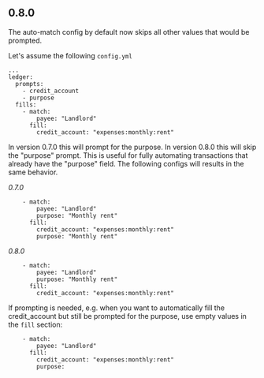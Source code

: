 ## 0.8.0

The auto-match config by default now skips all other values that would be prompted.


Let's assume the following `config.yml`
```
...
ledger:
  prompts: 
    - credit_account
    - purpose
  fills:
    - match:
        payee: "Landlord"
      fill:
        credit_account: "expenses:monthly:rent"
```
In version 0.7.0 this will prompt for the purpose. In version 0.8.0 this will skip the "purpose" prompt.
This is useful for fully automating transactions that already have the "purpose" field. The following configs will results in the same behavior.

_0.7.0_
```
    - match:
        payee: "Landlord"
        purpose: "Monthly rent"
      fill:
        credit_account: "expenses:monthly:rent"
        purpose: "Monthly rent"
```
_0.8.0_
```
    - match:
        payee: "Landlord"
        purpose: "Monthly rent"
      fill:
        credit_account: "expenses:monthly:rent"
```

If prompting is needed, e.g. when you want to automatically fill the credit_account but still be prompted for the purpose, use empty values in the `fill` section:
```
    - match:
        payee: "Landlord"
      fill:
        credit_account: "expenses:monthly:rent"
        purpose:
```